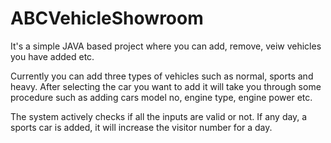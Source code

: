 # ABCVehicleShowroom

It's a simple JAVA based project where you can add, remove, veiw vehicles you have added etc.

Currently you can add three types of vehicles such as normal, sports and heavy. After selecting the car you want to add it will take you through some procedure such as adding cars model no, engine type, engine power etc.

The system actively checks if all the inputs are valid or not. 
If any day, a sports car is added, it will increase the visitor number for a day. 
